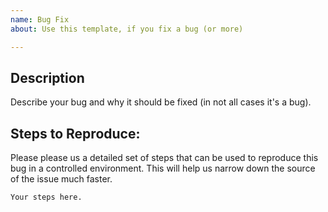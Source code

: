 ```yaml
---
name: Bug Fix
about: Use this template, if you fix a bug (or more)

---
```

## Description
Describe your bug and why it should be fixed (in not all cases it's a bug).

## Steps to Reproduce:
Please please us a detailed set of steps that can be used to reproduce this bug in a controlled environment. This will help us narrow down the source of the issue much faster.
```
Your steps here.
```
